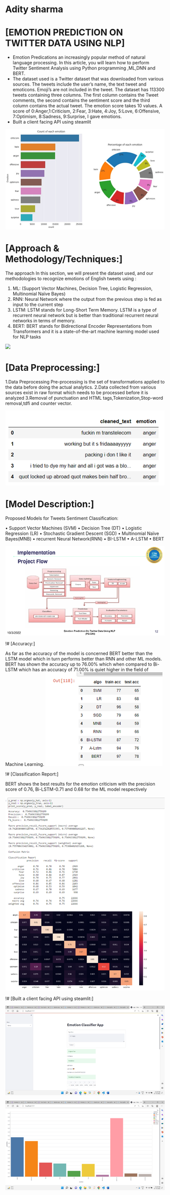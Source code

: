 # Adity sharma

# [EMOTION PREDICTION ON TWITTER DATA USING NLP] 
* Emotion Predications an increasingly popular method of natural language processing. In this article, you will learn how to perform Twitter Sentiment Analysis using Python programming ,ML,DNN and BERT.
* The dataset used is a Twitter dataset that was downloaded from various sources. The tweets include the user’s name, the text tweet and emoticons. Emoji’s are not included in the tweet. The dataset has 113300 tweets containing three columns. The first column contains the Tweet comments, the second contains the sentiment score and the third column contains the actual tweet. The emotion score takes 10 values. A score of 0:Anger,1:Criticism, 2:Fear, 3:Hate, 4:Joy, 5:Love, 6:Offensive, 7:Optimism, 8:Sadness, 9:Surprise, I gave emotions. 
* Built a client facing API using steamlit

 ![](/images/1_7kxtIjXsYeFHy4GcglUo-w.png)


# [Approach & Methodology/Techniques:]
The approach In this section, we will present the dataset used, and our methodologies to recognize emotions of English tweets using :
1.	ML: (Support Vector Machines, Decision Tree, Logistic Regression, Multinomial Naïve Bayes)
2.	RNN: Neural Network where the output from the previous step is fed as input to the current step
3.	LSTM: LSTM stands for Long-Short Term Memory. LSTM is a type of recurrent neural network but is better than traditional recurrent neural networks in terms of memory.
4.	BERT: BERT stands for Bidirectional Encoder Representations from Transformers and it is a state-of-the-art machine learning model used for NLP tasks

![](/images/matrix_results.png)

# [Data Preprocessing:]
1.Data Preprocessing Pre-processing is the set of transformations applied to the data before doing the actual analytics. 
2.Data collected from various sources exist in raw format which needs to be processed before it is analyzed
3.Removal of punctuation and HTML tags,Tokenization,Stop-word removal,tdfi and counter vector.


![](/images/1_nRs1gy7heJYhT2xBf85mhA.png)

# [Model Description:]
Proposed Models for Tweets Sentiment Classification:

•	Support Vector Machines (SVM)
•	Decision Tree (DT)
•	Logistic Regression (LR)
•	Stochastic Gradient Descent (SGD)
•	Multinomial Naïve Bayes(MNB)
•	recurrent Neural Network(RNN)
•	BI-LSTM
•	A-LSTM 
•	BERT



![](/images/1_8jXFUTIphNkSjWgmRrG1Xw.png)



!# [Accuracy:]

As far as the accuracy of the model is concerned BERT better than the LSTM model which in turn performs better than RNN and other ML models. BERT has shown the accuracy up to 76.00% which when compared to Bi-LSTM which has an accuracy of 71.00% is quiet higher in the field of Machine Learning.
![](/images/accuary%20reult.png)

!# [Classification Report:]

BERT shows the best results for the emotion criticism with the precision score of 0.76, Bi-LSTM-0.71 and 0.68 for the ML model respectively


![](/images/bert%20result.png)

!# [Built a client facing API using steamlit:]


![](/images/aap%20prediction.png)


![](/images/app%20graph.png)








